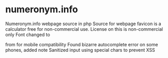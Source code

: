 # numeronym.info
Numeronym.info webpage source in php
Source for webpage
favicon is a calculator free for non-commercial use.
License on this is non-commercial only
Font changed to <p> from <hx> for mobile compatibility
Found bizarre autocomplete error on some phones, added note
Sanitized input using special chars to prevent XSS
